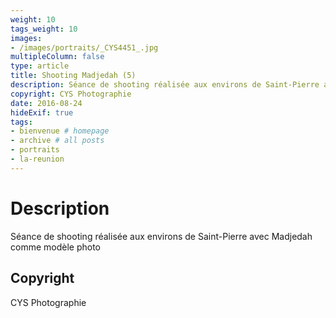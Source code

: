 ```yaml
---
weight: 10
tags_weight: 10
images:
- /images/portraits/_CYS4451_.jpg
multipleColumn: false
type: article
title: Shooting Madjedah (5)
description: Séance de shooting réalisée aux environs de Saint-Pierre avec Madjedah comme modèle photo
copyright: CYS Photographie
date: 2016-08-24
hideExif: true
tags:
- bienvenue # homepage
- archive # all posts
- portraits
- la-reunion
---
```


# Description

Séance de shooting réalisée aux environs de Saint-Pierre avec Madjedah comme modèle photo

## Copyright

CYS Photographie
